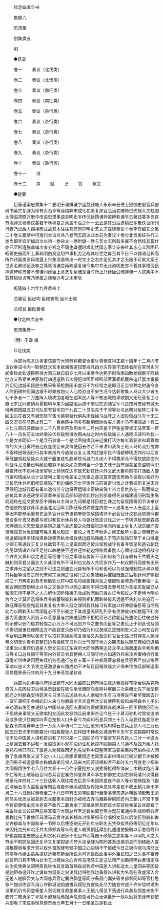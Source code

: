 <!-- { "loadSidebar": true } -->
　　钦定四库全书

　　集部六

　　忠肃集

　　别集类五

　　明

　　●目录

　　巻一
　　奏议（北伐类）

　　巻二
　　奏议（北伐类）

　　巻三
　　奏议（南征类）

　　巻四
　　奏议（南征类）

　　巻五
　　奏议（杂行类）

　　巻六
　　奏议（杂行类）

　　巻七
　　奏议（杂行类）

　　巻八
　　奏议（杂行类）

　　巻九
　　奏议（杂行类）

　　巻十
　　奏议（杂行类）

　　巻十一
　　诗

　　巻十二
　　序
　　赋
　　记
　　赞
　　祭文

　　●提要

　　臣等谨案忠肃集十二巻明于谦撰谦字廷益钱塘人永乐辛丑进士授御史厯官兵部尚书英宗复辟为徐有贞石亨等诬陷弃市成化初追复原官弘治初赠特进光禄大夫柱国太傅谥肃愍万厯中改谥忠肃事迹具明史本传倪岳撰谦神道碑称谦平生著述甚多仅存节庵诗文稿奏议各若干巻祸变之余盖千百之什一云云是其没后遗稿已多散佚世所刋行者乃出后人掇拾而成故其本往往互有同异明史艺文志载谦奏议十巻李宾编又文集二十巻又嘉靖中河南刋本诗文共八巻而无疏议此本前为奏议十巻分北伐南征杂行三类当即李宾所编后次以诗一巻杂文一巻附録一巻与艺文志所载多寡不合然核其篇什亦已罕所遗脱盖编次者分析之不同也谦遭时艰屯忧国忘家计安宗社其忠心义烈固已昭著史册而所上奏疏明白洞达切中事机尤足觇其经世之畧至其平日不以韵语见长而所作诗篇类多风格遒上兴象深逺转出一时文士之右亦足见其才之无施不可矣又案王世贞名卿绩记及李之藻皆谓谦尝再疏请复储今集中并无此疏明史亦不着其事惟倪岳神道碑称景帝不豫谦同廷臣上章乞复皇储是当时所上乃廷臣公疏非谦一人故集中不载其稿世贞等乃専属之谦殆亦考之未审欤

　　乾隆四十六年九月恭校上

　　总纂官 臣纪昀 臣陆锡熊 臣孙士毅

　　总校官 臣陆费墀

　　●钦定四库全书

　　忠肃集巻一

　　（明）于谦 撰

　　○北伐类

　　兵部为陈言边务事该鎭守大同叅将都督佥事许贵奏查得正綂十四年十二月内节该钦奉诏书内一欵朝廷求言本欲闻善道知警戒凡四方灾异事干国体者所在官司实时闻奏钦此钦遵臣照得大同三路自旧岁七月以来至今达靼不时攻围四散抢掠臣守西路地方又系紧关冲要敌行四通道路节次侵犯攻围臣领所部官军相机截杀追赶累次奏报外切见边城军民趂空樵采柴草抢割田禾度日不为经常之道即目正当农种之时虽令各人照旧耕种但闻边墩不时举放炮火人心惊恐自不安生况今达靼聚集人马众大少者五七千多者一二万整阵入境攻围各城在边军民人等不敢出城樵采收割又无经营各卫仓廒旧岁民间该纳秋夏粮料草束为因路阻运送不前见在边储官军马匹按月支给有减无增再照西路五卫马队原有官军四千九百二十员名先于干河等处与达靼对敌阵亡中半回卫见在者又有被伤旗军告令弟男替代俱系未经操习战阵之人旧役惯战马军十无三四又况见在马匹止有二千一百余匹中间多有新例借劝收买儿骡小马不堪骑战十有二三比与原旧马数缺少二千八百余匹及照本年二月内臣差千戸张鉴管领无马官军一百八十一员名前去坟岭墩设伏有敌到墩攻围未战之时内有敌骑三人通晓汉话呌称我一个是女直同知一个是浮石叅谋一个是哈宻指挥我来近墩打话你每听着要讲和着管你每的大头目奏将去连夜差使臣来我每便回去你若不来讲和我每三班人马轮流打搅你不得种田等因已行具本奏报外今敌聚众复入境内扰攘军民不得耕种切虑四月以后青草茂盛倘若敌势众大就于腹里驻札趂草牧马城门关闭人不得樵采马不得牧放欲便兴师战斗尤须量已料敌设若寡不敌众如之奈何臣一介鲁夫昧于战守误蒙圣恩滥叨今职昼夜怀忧不能补报伏望皇上怜悯在边军民乞勑在廷内外文武大臣将前项打话敌人要行讲和情由从长计议便利上策分免圣主之忧臣之愚见莫若遣使赍勑与彼假以和好为词暂示休兵照旧修饬墩隘广积边储练习士卒饱养马匹宻定讨伐之计若彼仍复逆天背理侵犯边城我既有备以逸待劳守边将官运谋出奇綂率锐士奋力复仇务在一鼔而擒之必矣具本该通政使司官奏奉圣旨兵部知道钦此抄出到部查得先该福建道问刑监生练纲题称在廷文武羣臣中间有以主和议为词即是奸臣就乞诛之勿留误国等因节该奉钦依他说的是钦此续该迤北走回军余陈旺等说称要差内使一人通事五十人去迎太上皇等因本部叅系重务乞会多官计议节该题奉钦依敌情谲诈不必会官计议钦此钦遵今都督佥事许贵又奏要与彼讲和暂示休兵待人马强壮宻定讨伐之计一节切详敌首额森违天悖德负义忘恩自逞枭獍之雄乌合虎狼之众既侵犯边境而拘留上皇复入冦京畿而震惊陵庙其为仇恨庸可胜言且以和议一事论之当去年秋冬之间正敌势方张之际朝廷亦尝遣都指挥李铎指挥岳谦等赍执金缯往使边庭贿赂纔入于穹庐敌骑已至于关口继遣少卿王荣通政王复又往敌营不见上皇鸾舆而还彼众知我战守有备寻皆望风遁去朝廷灼见敌情谲诈和不足恃以故絶使不通往还惟勑边将修武备励人心固守城池相机战守今许贵又奏和议之说臣等窃惟今日之事理与势皆不可和何者今我与彼有不共戴天之雠和则背君父而忘大义此理有所不可和也又敌人贪而多诈万一和议既行而彼有无厌之求非分之望从之则不可违之则速变此势有所不可和也茍以为敌强难制姑从和以缓其兵臣等请质之前代宋眞宗澶渊之役契丹之众累被我兵摧阻既盟之后朝廷尚岁输银绢三十万两疋迨及季世徽钦北狩中国名将如张韩刘岳之徒屡败金师及奸臣秦桧一主和议朝廷既割境土以与之又输岁币以贿之甚则不得已降去尊号其为含垢忍耻屈已从和固无所不至卒之人心解体国势陵夷无救成败而后已援古证今和议之不足恃也明矣为今之计莫若选将练兵养威蓄锐彼若来侵则相机而剿杀彼若远遁不贪利以穷追万一敌寇罪恶稔盈鬼启其衷复有大举入冦之谋则我兵操习有素加以将帅思奋臣等当尽死効力以图剿灭以雪国耻必不至出彼之下其或皇天厌乱列圣有灵使彼自知数寇不利变恶为善遣使入贡则示以善意量与赏赐遣回亦不拒絶而已若欲朝廷先遣使臣往彼通好则示彼以弱而启其轻侮之心万万不可此则方今之要务而臣等之愚见止于如此也及照许贵叨居重任保障边方不能锐意灭敌却乃倡为和议畏缩之迹既明忠义之心何在合将本官明正典刑以谢天下以戒将来缘系陈言事理又系备边将官合无姑记其罪差人驰驿赍文切责许贵令其整饬边务操练军马作兴士气固守地方必期灭敌以赎前罪如仍退缩误事治以重罪仍通差人赍文前去辽东宣府大同陜西等边及永平山海居庸白羊紫荆倒马等关口总兵鎭守等项内外官员令其整搠人马固守地方如遇外兵来攻务要相机行事毋得听信哄诱因而失误机务仍通行在京五军三千神机等营总督总兵等官严加训练官军谕以忠义大节使之感激思奋以图成功不许茍且因循致误大计缘奉钦依兵部知道事理具题景泰元年四月十九日奉圣旨是钦此

　　兵部为边务事内府抄出鎭守大同太监陈公题审得生擒达靼指挥布斯台供系克勒奇苏人先因往卫拉特进贡就留在彼住坐曾跟随乌鲁斯并察展三次来朝比先下畨使臣回还之时额森安排筵席与马清马云送路令从人歌唱作乐有马清等说不希罕我回去讨一班笙箫细乐会唱的妇人来与你额森听言欢喜后次又有使臣到彼和畨额森令儿子出来劝酒有使臣亦说好与中国结亲我回去奏知务要成事额森就进马三匹不期使臣回去不见结亲事情又无歌唱妇女因此发怒领兵前来厮杀见今在于小黄河驻札时常发遣哨马或多或少往南探听声息抢掠人口头畜今次闻知石总兵领三十万人马要往迤北征进额森令其弟赛罕王领一万余人牵骑马二三万匹前来缉探知得石总兵止领人马三万已回五日去讫来时额森分付就看腹里人民种田不种各处城池有军无军又说额森时常议论不见中国差人讲和若讲和了时只差一二百回子将下畨官军并先抢人口分一半送太上皇回去若不讲和一发般取家小就在沿边住札抢掠不回额森人马通不及四万余人托克托布哈已回去了屡差人劝额森回还也先说称中国整理军马要来厮杀恐怕各枝人回散了急难再聚又说下边小人儿心里想家要回还老窝里去审供得此行间又据节次被掳走回男子郑道童等亦称额森弟兄领人马来大同荅话相和若不和时五六月连老小都来大同周围住坐七八月往大都十一月往宁夏抢掠又说要将抢得犁铧安上木柄攻炮应浑怀仁等处土地等因会同总兵官定襄伯郭登叅谋军事左都御史沈固右叅将潘兴议得自景泰元年四月二十三日达靼入境往南去后至今未回除差夜不收人等分投缉探及飞报武清侯石亨太监裴当等知会堤备外縁系敌情及传报声息具本差夜不收王鎻儿等于本月二十六日起程赍奏至二十八日早有王荣等回报行至聚落驿忽遇达靼数骑赶散王荣同马夫张彦友被其剥去衣服奏本四封亦被抢去弃马藏躱得脱回还内王鎻儿不知下落今将前奏情由具本差夜不收齐二敢勇余丁邓斌亲赍具题该本部官钦奉圣旨兵部看了来说钦此又该征西前将军鎭守大同总兵官定襄伯郭登等亦题前事通抄到部叅照各官奏称比先下畨使臣马清马云曾许其长额森讨笙箫细乐会唱妇女及以后使臣到彼和畨又许额森与中国和亲一节除以后使臣别无开到年分职名无凭叅拟外臣等切见比年以来因托克托布哈王并太师额森等年例遣人朝贡朝廷厚加礼遇遣使报聘以示恩信笃和好也岂期差去使臣止知贪利以肥家不思屈节而辱国于敌情之虗实畧不以闻礼义之大节全不暇顾及回还复命又复架揑虗词夸大张皇肆为欺罔甚至透漏消息而阴结敌人妄报根脚而希求升赏以致外畨放肆有轻中国之心边境不宁酿成今日之祸今照马清马云前项辱命缘由虽系擒获达靼布斯台所说未可凭信然此事中外臣民知之已久事不妄传必有所自若不明白处治无以痛快众心合将马清马云拿送法司严加勘问明白奏请定夺处治庶使典法昭明臣民称快其言敌首额森说称若中国差人讲和送太上皇回来等因显是达靼益逞奸诈之谋故为诞妄之说诱我边将弛我边备假以讲和为名意在乘虗深入合无差人驰驿赍文与大同总兵官定襄伯郭登等同守备鴈门偏头等关都督同知等官杜思等严加训练官军用心守御城池倘遇畨兵侵犯务要効死尽力随宜守战不许听信哄诱失误事机仍令郭登等差人宻切跟寻原差奏事人王鎻儿得见下落通行具奏及照差来夜不收齐二敢勇余丁邓斌不避艰险奏报声息劳苦可怜合无俱量升一级以励将来缘奉钦依兵部看了来说事理具题景泰元年五月十一日奉圣旨是钦此

